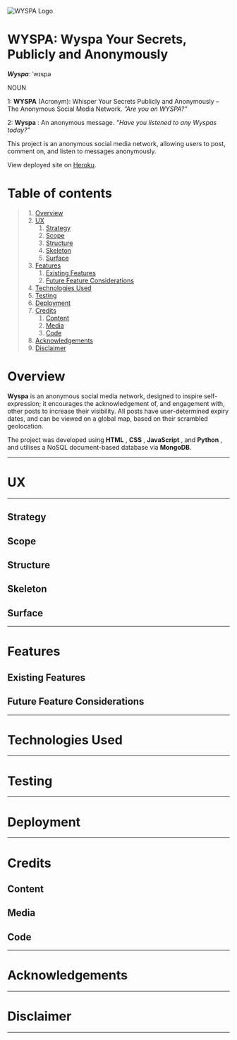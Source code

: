 ![WYSPA Logo](https://res.cloudinary.com/bak2k3/image/upload/v1614792358/WYSPA/WYSPA-logo_asepp4.jpg)

# **WYSPA**: Wyspa Your Secrets, Publicly and Anonymously

_**Wyspa**_: ˈwɪspə

NOUN

1: **WYSPA** (Acronym): Whisper Your Secrets Publicly and Anonymously – The Anonymous Social Media Network. _”Are you on WYSPA?”_

2: **Wyspa** : An anonymous message. _”Have you listened to any Wyspas today?”_

This project is an anonymous social media network, allowing users to post, comment on, and listen to messages anonymously.

View deployed site on [Heroku](https://w-y-s-p-a.herokuapp.com/).

# Table of contents

> 1.  [Overview](#overview)
> 2.  [UX](#ux)
>     1.  [Strategy](#strategy)
>     2.  [Scope](#scope)
>     3.  [Structure](#structure)
>     4.  [Skeleton](#skeleton)
>     5.  [Surface](#surface)
> 3.  [Features](#features)
>     1.  [Existing Features](#existing-features)
>     2.  [Future Feature Considerations](#future-feature-considerations)
> 4.  [Technologies Used](#technologies-used)
> 5.  [Testing](#testing)
> 6.  [Deployment](#deployment)
> 7.  [Credits](#credits)
>     1.  [Content](#content)
>     2.  [Media](#media)
>     3.  [Code](#code)
> 8.  [Acknowledgements](#acknowledgements)
> 9.  [Disclaimer](#disclaimer)

# Overview

**Wyspa** is an anonymous social media network, designed to inspire self-expression; it encourages the acknowledgement of, and engagement with, other posts to increase their visibility. All posts have user-determined expiry dates, and can be viewed on a global map, based on their scrambled geolocation.

The project was developed using **HTML** , **CSS** , **JavaScript** , and **Python** , and utilises a NoSQL document-based database via **MongoDB**.

---

# UX

---

## Strategy

## Scope

## Structure

## Skeleton

## Surface

---

# Features

## Existing Features

## Future Feature Considerations

---

# Technologies Used

---

# Testing

---

# Deployment

---

# Credits

## Content

## Media

## Code

---

# Acknowledgements

---

# Disclaimer

---
